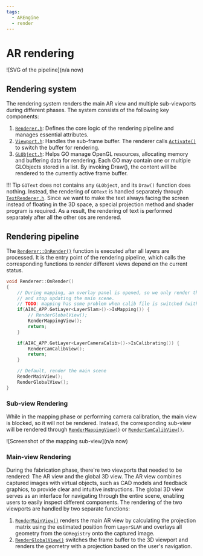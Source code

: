 ```yaml
---
tags:
  - AREngine
  - render
---
```



# AR rendering

![SVG of the pipeline](n/a now)

## Rendering system
The rendering system renders the main AR view and multiple sub-viewports during different phases. The system consists of the following key components:

1. [`Renderer.h`](https://github.com/ibois-epfl/augmented-carpentry/blob/main/src/AIAC/Render/Renderer.h): Defines the core logic of the rendering pipeline and manages essential attributes.
2. [`Viewport.h`](https://github.com/ibois-epfl/augmented-carpentry/blob/main/src/AIAC/Render/Viewport.h): Handles the sub-frame buffer. The renderer calls [`Activate()`](https://github.com/ibois-epfl/augmented-carpentry/blob/e29ed367a88a3ec412fd1dc5ba136c6cc93f37aa/src/AIAC/Render/Viewport.cpp#L42) to switch the buffer for rendering.
3. [`GLObject.h`](https://github.com/ibois-epfl/augmented-carpentry/blob/main/src/AIAC/Render/GLObject.h): Helps GO manage OpenGL resources, allocating memory and buffering data for rendering. Each GO may contain one or multiple GLObjects stored in a list. By invoking Draw(), the content will be rendered to the currently active frame buffer.

!!! Tip
    `GOText` does not contains any `GLObject`, and its `Draw()` function does nothing. Instead, the rendering of `GOText` is handled separately through [`TextRenderer.h`](https://github.com/ibois-epfl/augmented-carpentry/blob/main/src/AIAC/Render/TextRenderer.h). Since we want to make the text always facing the screen instead of floating in the 3D space, a special projection method and shader program is required. As a result, the rendering of text is performed separately after all the other `GO`s are rendered.


## Rendering pipeline
The [`Renderer::OnRender()`](https://github.com/ibois-epfl/augmented-carpentry/blob/e29ed367a88a3ec412fd1dc5ba136c6cc93f37aa/src/AIAC/Render/Renderer.cpp#L115) function is executed after all layers are processed. It is the entry point of the rendering pipeline, which calls the corresponding functions to render different views depend on the current status.

``` cpp title="src/AIAC/Render/Renderer.cpp" linenums="1"
void Renderer::OnRender()
{
    // During mapping, an overlay panel is opened, so we only render things on it
    // and stop updating the main scene.
    // TODO: mapping has some problem when calib file is switched (with slam map)
    if(AIAC_APP.GetLayer<LayerSlam>()->IsMapping()) {
        // RenderGlobalView();
        RenderMappingView();
        return;
    }

    if(AIAC_APP.GetLayer<LayerCameraCalib>()->IsCalibrating()) {
        RenderCamCalibView();
        return;
    }

    // Default, render the main scene
    RenderMainView();
    RenderGlobalView();
}
```

### Sub-view Rendering
While in the mapping phase or performing camera calibration, the main view is blocked, so it will not be rendered. Instead, the corresponding sub-view will be rendered through [`RenderMappingView()`](https://github.com/ibois-epfl/augmented-carpentry/blob/e29ed367a88a3ec412fd1dc5ba136c6cc93f37aa/src/AIAC/Render/Renderer.cpp#L225) or [`RenderCamCalibView()`](https://github.com/ibois-epfl/augmented-carpentry/blob/e29ed367a88a3ec412fd1dc5ba136c6cc93f37aa/src/AIAC/Render/Renderer.cpp#L244).

![Screenshot of the mapping sub-view](n/a now)

### Main-view Rendering
During the fabrication phase, there're two viewports that needed to be rendered: The AR view and the global 3D view. The AR view combines captured images with virtual objects, such as CAD models and feedback graphics, to provide clear and intuitive instructions. The global 3D view serves as an interface for navigating through the entire scene, enabling users to easily inspect different components. The rendering of the two viewports are handled by two separate functions:

1. [`RenderMainView()`](https://github.com/ibois-epfl/augmented-carpentry/blob/e29ed367a88a3ec412fd1dc5ba136c6cc93f37aa/src/AIAC/Render/Renderer.cpp#L253) renders the main AR view by calculating the projection matrix using the estimated position from `LayerSLAM` and overlays all geometry from the `GORegistry` onto the captured image.
2. [`RenderGlobalView()`](https://github.com/ibois-epfl/augmented-carpentry/blob/e29ed367a88a3ec412fd1dc5ba136c6cc93f37aa/src/AIAC/Render/Renderer.cpp#L205) switches the frame buffer to the 3D viewport and renders the geometry with a projection based on the user's navigation.
